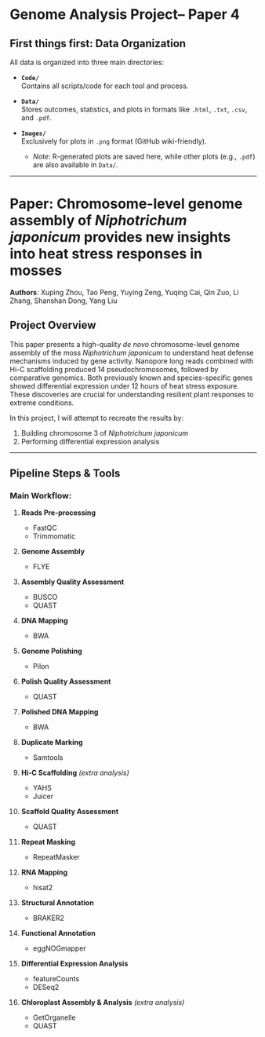 # Genome Analysis Project– Paper 4
## First things first: Data Organization  
All data is organized into three main directories:  

- **`Code/`**  
  Contains all scripts/code for each tool and process.  

- **`Data/`**  
  Stores outcomes, statistics, and plots in formats like `.html`, `.txt`, `.csv`, and `.pdf`.  

- **`Images/`**  
  Exclusively for plots in `.png` format (GitHub wiki-friendly).  
  - *Note*: R-generated plots are saved here, while other plots (e.g., `.pdf`) are also available in `Data/`.  

---

# Paper: Chromosome-level genome assembly of *Niphotrichum japonicum* provides new insights into heat stress responses in mosses  

**Authors**: Xuping Zhou, Tao Peng, Yuying Zeng, Yuqing Cai, Qin Zuo, Li Zhang, Shanshan Dong, Yang Liu  

## Project Overview  
This paper presents a high-quality *de novo* chromosome-level genome assembly of the moss *Niphotrichum japonicum* to understand heat defense mechanisms induced by gene activity. Nanopore long reads combined with Hi-C scaffolding produced 14 pseudochromosomes, followed by comparative genomics. Both previously known and species-specific genes showed differential expression under 12 hours of heat stress exposure. These discoveries are crucial for understanding resilient plant responses to extreme conditions.  

In this project, I will attempt to recreate the results by:  
1. Building chromosome 3 of *Niphotrichum japonicum*  
2. Performing differential expression analysis  

---

## Pipeline Steps & Tools  

### Main Workflow:  
1. **Reads Pre-processing**  
   - FastQC  
   - Trimmomatic  

2. **Genome Assembly**  
   - FLYE  

3. **Assembly Quality Assessment**  
   - BUSCO  
   - QUAST  

4. **DNA Mapping**  
   - BWA  

5. **Genome Polishing**  
   - Pilon  

6. **Polish Quality Assessment**  
   - QUAST  

7. **Polished DNA Mapping**  
   - BWA  

8. **Duplicate Marking**  
   - Samtools  

9. **Hi-C Scaffolding** *(extra analysis)*  
   - YAHS  
   - Juicer  

10. **Scaffold Quality Assessment**  
    - QUAST  

11. **Repeat Masking**  
    - RepeatMasker  

12. **RNA Mapping**  
    - hisat2  

13. **Structural Annotation**  
    - BRAKER2  

14. **Functional Annotation**  
    - eggNOGmapper  

15. **Differential Expression Analysis**  
    - featureCounts  
    - DESeq2  

16. **Chloroplast Assembly & Analysis** *(extra analysis)*  
    - GetOrganelle  
    - QUAST  



